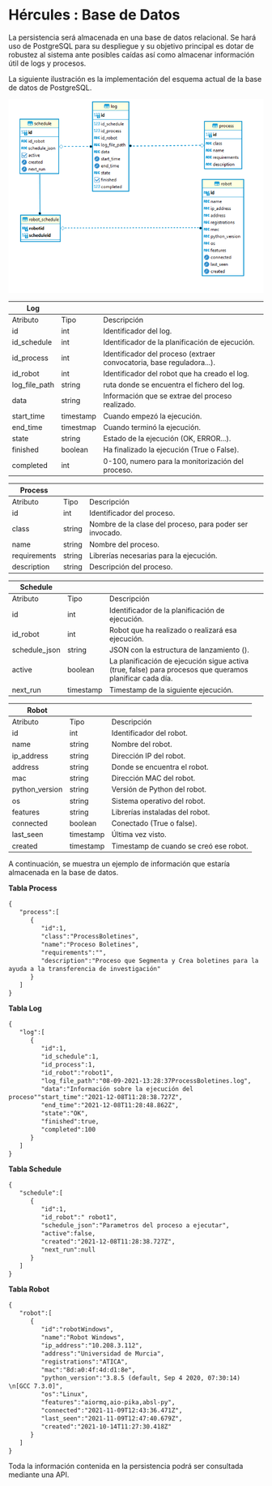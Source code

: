 # Hércules : Base de Datos



La persistencia será almacenada en una base de datos relacional. Se hará uso de PostgreSQL para su despliegue y su objetivo principal es dotar de robustez al sistema ante posibles caídas así como almacenar información útil de logs y procesos.

La siguiente ilustración es la implementación del esquema actual de la base de datos de PostgreSQL.

![](/attachments/598147209/598147784.png)



| **Log** | | |
| --- | --- | --- |
| Atributo | Tipo | Descripción |
| id | int | Identificador del log. |
| id\_schedule | int | Identificador de la planificación de ejecución. |
| id\_process | int | Identificador del proceso (extraer convocatoria, base reguladora...). |
| id\_robot | int | Identificador del robot que ha creado el log. |
| log\_file\_path | string | ruta donde se encuentra el fichero del log. |
| data | string | Información que se extrae del proceso realizado. |
| start\_time | timestamp | Cuando empezó la ejecución. |
| end\_time | timestmap | Cuando terminó la ejecución. |
| state | string | Estado de la ejecución (OK, ERROR...). |
| finished | boolean | Ha finalizado la ejecución (True o False). |
| completed | int | 0\-100, numero para la monitorización del proceso. |

  




| **Process** | | |
| --- | --- | --- |
| Atributo | Tipo | Descripción |
| id | int | Identificador del proceso. |
| class | string | Nombre de la clase del proceso, para poder ser invocado. |
| name | string | Nombre del proceso. |
| requirements | string | Librerías necesarias para la ejecución. |
| description | string | Descripción del proceso. |

  




| **Schedule** | | |
| --- | --- | --- |
| Atributo | Tipo | Descripción |
| id | int | Identificador de la planificación de ejecución. |
| id\_robot | int | Robot que ha realizado o realizará esa ejecución. |
| schedule\_json | string | JSON con la estructura de lanzamiento (). |
| active | boolean | La planificación de ejecución sigue activa (true, false) para procesos que queramos planificar cada día. |
| next\_run | timestamp | Timestamp de la siguiente ejecución. |

  




| **Robot** | | |
| --- | --- | --- |
| Atributo | Tipo | Descripción |
| id | int | Identificador del robot. |
| name | string | Nombre del robot. |
| ip\_address | string | Dirección IP del robot. |
| address | string | Donde se encuentra el robot. |
| mac | string | Dirección MAC del robot. |
| python\_version | string | Versión de Python del robot. |
| os | string | Sistema operativo del robot. |
| features | string | Librerías instaladas del robot. |
| connected | boolean | Conectado (True o false). |
| last\_seen | timestamp | Última vez visto. |
| created | timestamp | Timestamp de cuando se creó ese robot. |

A continuación, se muestra un ejemplo de información que estaría almacenada en la base de datos.

**Tabla Process**

```
{
   "process":[
      {
         "id":1,
         "class":"ProcessBoletines",
         "name":"Proceso Boletines",
         "requirements":"",
         "description":"Proceso que Segmenta y Crea boletines para la ayuda a la transferencia de investigación"
      }
   ]
} 
```

**Tabla Log**

```
{
   "log":[
      {
         "id":1,
         "id_schedule":1,
         "id_process":1,
         "id_robot":"robot1",
         "log_file_path":"08-09-2021-13:28:37ProcessBoletines.log",
         "data":"Información sobre la ejecución del proceso""start_time":"2021-12-08T11:28:38.727Z",
         "end_time":"2021-12-08T11:28:48.862Z",
         "state":"OK",
         "finished":true,
         "completed":100
      }
   ]
}
```

  


**Tabla Schedule**

```
{
   "schedule":[
      {
         "id":1,
         "id_robot":" robot1",
         "schedule_json":"Parametros del proceso a ejecutar",
         "active":false,
         "created":"2021-12-08T11:28:38.727Z",
         "next_run":null
      }
   ]
}
```

  


**Tabla Robot**

```
{
   "robot":[
      {
         "id":"robotWindows",
         "name":"Robot Windows",
         "ip_address":"10.208.3.112",
         "address":"Universidad de Murcia",
         "registrations":"ATICA",
         "mac":"8d:a0:4f:4d:d1:8e",
         "python_version":"3.8.5 (default, Sep 4 2020, 07:30:14) \n[GCC 7.3.0]",
         "os":"Linux",
         "features":"aiormq,aio-pika,absl-py",
         "connected":"2021-11-09T12:43:36.471Z",
         "last_seen":"2021-11-09T12:47:40.679Z",
         "created":"2021-10-14T11:27:30.418Z"
      }
   ]
}
```

Toda la información contenida en la persistencia podrá ser consultada mediante una API.

  


  





